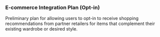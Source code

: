 ### E-commerce Integration Plan (Opt-in)
Preliminary plan for allowing users to opt-in to receive shopping recommendations from partner retailers for items that complement their existing wardrobe or desired style.
